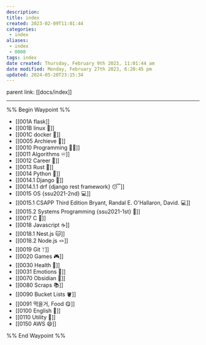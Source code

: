 ```yaml
---
description:
title: index
created: 2023-02-09T11:01:44
categories: 
 - index
aliases: 
 - index
 - 0000
tags: index
date created: Thursday, February 9th 2023, 11:01:44 am
date modified: Monday, February 27th 2023, 6:20:45 pm
updated: 2024-05-20T23:15:34
---
```


parent link: [[docs/index]]

---
%% Begin Waypoint %%
- [[001A flask]]
- [[001B linux 🐧]]
- [[001C docker 🐳]]
- [[0005 Archieve 💾]]
- [[0010 Programming 👩‍💻]]
- [[0011 Algorithms ♾️]]
- [[0012 Career 💼]]
- [[0013 Rust 🦀]]
- [[0014 Python 🐍]]
- [[0014.1 Django 🎈]]
- [[0014.1.1 drf {django rest framework} 😴]]
- [[0015 OS {ssu2021-2nd} 💻]]
- [[0015.1 CSAPP Third Edition Bryant, Randal E. O'Hallaron, David. 💻]]
- [[0015.2 Systems Programming {ssu2021-1st} 🐼]]
- [[0017 C 🍎]]
- [[0018 Javascript ☕️]]
- [[0018.1 Nest.js 🐱]]
- [[0018.2 Node.js 🪢]]
- [[0019 Git ᛘ]]
- [[0020 Games 🎮]]
- [[0030 Health 💪]]
- [[0031 Emotions 🤔]]
- [[0070 Obsidian 💎]]
- [[0080 Scraps 📚]]
- [[0090 Bucket Lists 🪣]]
- [[0091 먹을거, Food 😋]]
- [[0100 English 👻]]
- [[0110 Utility 🔧]]
- [[0150 AWS 😄]]

%% End Waypoint %%
